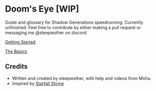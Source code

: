 # Doom's Eye [WIP]
Guide and glossary for Shadow Generations speedrunning. Currently unfinished. Feel free to contribute by either making a pull request or messaging me @sleepiesther on discord

[Getting Started](<Getting Started.md>)

[The Basics](<The Basics.md>)

## Credits
- Written and created by sleepiesther, with help and videos from Moha.
- Inspired by [Starfall Shrine](https://sites.google.com/view/starfallshrine)
